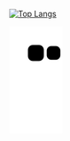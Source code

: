 [![Top Langs](https://github-readme-stats.vercel.app/api/top-langs/?username=AlexThry&theme=transparent)](https://github.com/anuraghazra/github-readme-stats)


![Snake animation](https://github.com/madushadhanushka/github-readme/blob/output/github-contribution-snake.svg)
